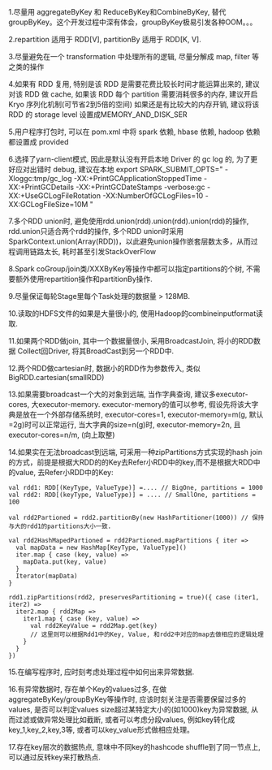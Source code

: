 1.尽量用 aggregateByKey 和 ReduceByKey和CombineByKey, 替代 groupByKey。这个开发过程中深有体会，groupByKey极易引发各种OOM。。。  

2.repartition 适用于 RDD[V], partitionBy 适用于 RDD[K, V].  

3.尽量避免在一个 transformation 中处理所有的逻辑, 尽量分解成 map, filter 等之类的操作  

4.如果有 RDD 复用, 特别是该 RDD 是需要花费比较长时间才能运算出来的, 建议对该 RDD 做 cache, 如果该 RDD 每个 partition 需要消耗很多的内存, 建议开启 Kryo 序列化机制(可节省2到5倍的空间) 如果还是有比较大的内存开销, 建议将该 RDD 的 storage level 设置成MEMORY_AND_DISK_SER    

5.用户程序打包时, 可以在 pom.xml 中将 spark 依赖, hbase 依赖, hadoop 依赖都设置成 provided  

6.选择了yarn-client模式, 因此是默认没有开启本地 Driver 的 gc log 的, 为了更好应对出错时 debug, 建议在本地 export SPARK_SUBMIT_OPTS=" -Xloggc:tmp/gc_log -XX:+PrintGCApplicationStoppedTime -XX:+PrintGCDetails -XX:+PrintGCDateStamps -verbose:gc -XX:+UseGCLogFileRotation -XX:NumberOfGCLogFiles=10 -XX:GCLogFileSize=10M "    

7.多个RDD union时, 避免使用rdd.union(rdd).union(rdd).union(rdd)的操作, rdd.union只适合两个rdd的操作, 多个RDD union时采用SparkContext.union(Array(RDD))，以此避免union操作嵌套层数太多，从而过程调用链路太长, 耗时甚至引发StackOverFlow  

8.Spark coGroup/join类/XXXByKey等操作中都可以指定partitions的个树, 不需要额外使用repartition操作和partitionBy操作.  

9.尽量保证每轮Stage里每个Task处理的数据量 > 128MB.  

10.读取的HDFS文件的如果是大量很小的, 使用Hadoop的combineinputformat读取.  

11.如果两个RDD做join, 其中一个数据量很小, 采用BroadcastJoin, 将小的RDD数据 Collect回Driver, 将其BroadCast到另一个RDD中.  

12.两个RDD做cartesian时, 数据小的RDD作为参数传入, 类似BigRDD.cartesian(smallRDD)  

13.如果需要broadcast一个大的对象到远端, 当作字典查询, 建议多executor-cores, 大executor-memory. executor-memory的值可以参考, 假设先将该大字典是放在一个外部存储系统时, executor-cores=1, executor-memory=m(g, 默认=2g)时可以正常运行, 当大字典的size=n(g)时, executor-memory=2n, 且executor-cores=n/m, (向上取整)  

14.如果实在无法broadcast到远端, 可采用一种zipPartitions方式实现的hash join的方式，前提是根据大RDD的的Key去Refer小RDD中的key,而不是根据大RDD中的value, 去Refer小RDD中的Key:  

```
val rdd1: RDD[(KeyType, ValueType)] =.... // BigOne, partitions = 1000
val rdd2: RDD[(keyType, ValueType)] = .... // SmallOne, partitions = 100

val rdd2Partioned = rdd2.partitionBy(new HashPartitioner(1000)) // 保持与大的rdd1的partitions大小一致.

val rdd2HashMapedPartioned = rdd2Partioned.mapPartitions { iter =>
  val mapData = new HashMap[KeyType, ValueType]()
  iter.map { case (key, value) =>
    mapData.put(key, value)
  }
  Iterator(mapData)
}

rdd1.zipPartitions(rdd2, preservesPartitioning = true)({ case (iter1, iter2) =>
  iter2.map { rdd2Map =>
    iter1.map { case (key, value) =>
      val rdd2KeyValue = rdd2Map.get(key)
      // 这里则可以根据Rdd1中的Key, Value, 和rdd2中对应的map去做相应的逻辑处理
    }
  }
})
```  

15.在编写程序时, 应时刻考虑处理过程中如何出来异常数据.  

16.有异常数据时, 存在单个Key的values过多, 在做aggregateByKey/groupByKey等操作时, 应该时刻关注是否需要保留过多的values, 是否可以判定values size超过某特定大小的(如1000)key为异常数据, 从而过滤或做异常处理比如截断, 或者可以考虑分段values, 例如key转化成key_1,key_2,key,3等, 或者可以key_value形式做相应处理。  

17.存在key层次的数据热点, 意味中不同key的hashcode shuffle到了同一节点上, 可以通过反转key来打散热点.  

